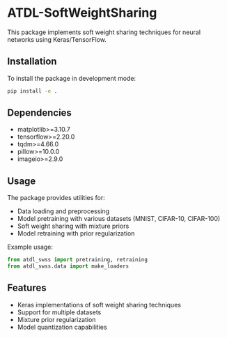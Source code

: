 # ATDL-SoftWeightSharing

This package implements soft weight sharing techniques for neural networks using Keras/TensorFlow.

## Installation

To install the package in development mode:

```bash
pip install -e .
```

## Dependencies

- matplotlib>=3.10.7
- tensorflow>=2.20.0
- tqdm>=4.66.0
- pillow>=10.0.0
- imageio>=2.9.0

## Usage

The package provides utilities for:
- Data loading and preprocessing
- Model pretraining with various datasets (MNIST, CIFAR-10, CIFAR-100)
- Soft weight sharing with mixture priors
- Model retraining with prior regularization

Example usage:

```python
from atdl_swss import pretraining, retraining
from atdl_swss.data import make_loaders
```

## Features

- Keras implementations of soft weight sharing techniques
- Support for multiple datasets
- Mixture prior regularization
- Model quantization capabilities